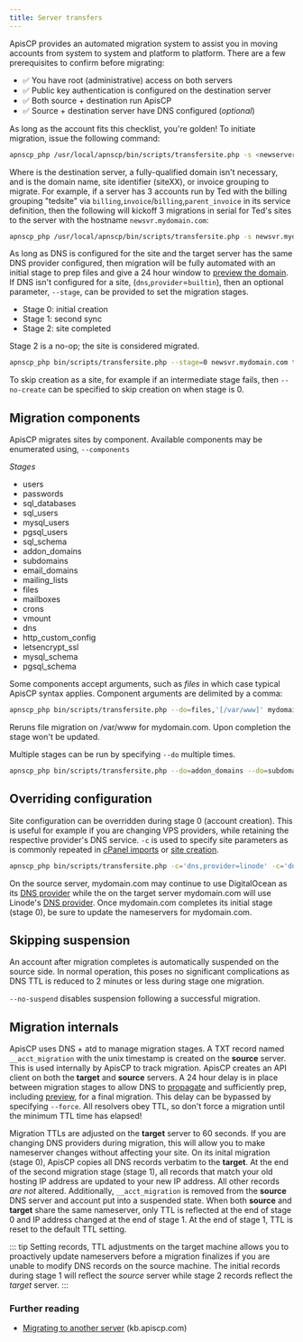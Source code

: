 ```yaml
---
title: Server transfers
---
```


ApisCP provides an automated migration system to assist you in moving accounts from system to system and platform to platform. There are a few prerequisites to confirm before migrating:

- ✅ You have root (administrative) access on both servers
- ✅ Public key authentication is configured on the destination server
- ✅ Both source + destination run ApisCP
- ✅ Source + destination server have DNS configured (*optional*)

As long as the account fits this checklist, you're golden! To initiate migration, issue the following command:

```bash
apnscp_php /usr/local/apnscp/bin/scripts/transfersite.php -s <newserver> <domain>
```

Where is the destination server, a fully-qualified domain isn't necessary, and is the domain name, site identifier (siteXX), or invoice grouping to migrate. For example, if a server has 3 accounts run by Ted with the billing grouping "tedsite" via `billing`,`invoice`/`billing`,`parent_invoice` in its service definition, then the following will kickoff 3 migrations in serial for Ted's sites to the server with the hostname `newsvr.mydomain.com`:

```bash
apnscp_php /usr/local/apnscp/bin/scripts/transfersite.php -s newsvr.mydomain.com tedsite
```

As long as DNS is configured for the site and the target server has the same DNS provider configured, then migration will be fully automated with an initial stage to prep files and give a 24 hour window to [preview the domain](https://kb.apiscp.com/dns/previewing-your-domain/). If DNS isn't configured for a site, (`dns`,`provider`=`builtin`), then an optional parameter, `--stage`, can be provided to set the migration stages.

- Stage 0: initial creation
- Stage 1: second sync
- Stage 2: site completed

Stage 2 is a no-op; the site is considered migrated.

```bash
apnscp_php bin/scripts/transfersite.php --stage=0 newsvr.mydomain.com tedsite
```

To skip creation as a site, for example if an intermediate stage fails, then `--no-create` can be specified to skip creation on when stage is 0.

## Migration components

ApisCP migrates sites by component. Available components may be enumerated using, `--components`

*Stages*

- users
- passwords
- sql_databases
- sql_users
- mysql_users
- pgsql_users
- sql_schema
- addon_domains
- subdomains
- email_domains
- mailing_lists
- files
- mailboxes
- crons
- vmount
- dns
- http_custom_config
- letsencrypt_ssl
- mysql_schema
- pgsql_schema

Some components accept arguments, such as *files* in which case typical ApisCP syntax applies. Component arguments are delimited by a comma:

```bash
apnscp_php bin/scripts/transfersite.php --do=files,'[/var/www]' mydomain.com
```

Reruns file migration on /var/www for mydomain.com. Upon completion the stage won't be updated.

Multiple stages can be run by specifying `--do` multiple times.

```bash
apnscp_php bin/scripts/transfersite.php --do=addon_domains --do=subdomains mydomain.com
```

## Overriding configuration

Site configuration can be overridden during stage 0 (account creation). This is useful for example if you are changing VPS providers, while retaining the respective provider's DNS service. `-c` is used to specify site parameters as is commonly repeated in [cPanel imports](/admin/Migrations%20-%20cPanel) or [site creation](/admin/Plans/#adddomain).

```bash
apnscp_php bin/scripts/transfersite.php -c='dns,provider=linode' -c='dns,key=abcdef1234567890' mydomain.com
```

On the source server, mydomain.com may continue to use DigitalOcean as its [DNS provider](https://bitbucket.org/apisnetworks/apnscp/src/master/lib/Module/Provider/Dns/Digitalocean.php?at=master&fileviewer=file-view-default) while the on the target server mydomain.com will use Linode's [DNS provider](https://bitbucket.org/apisnetworks/apnscp/src/master/lib/Module/Provider/Dns/Linode.php?at=master&fileviewer=file-view-default). Once mydomain.com completes its initial stage (stage 0), be sure to update the nameservers for mydomain.com.

## Skipping suspension
An account after migration completes is automatically suspended on the source side. In normal operation, this poses no significant complications as DNS TTL is reduced to 2 minutes or less during stage one migration.

`--no-suspend` disables suspension following a successful migration. 

## Migration internals

ApisCP uses DNS + atd to manage migration stages. A TXT record named `__acct_migration` with the unix timestamp is created on the **source** server. This is used internally by ApisCP to track migration. ApisCP creates an API client on both the **target** and **source** servers. A 24 hour delay is in place between migration stages to allow DNS to [propagate](https://kb.apiscp.com/dns/dns-work/) and sufficiently prep, including [preview](https://kb.apiscp.com/dns/previewing-your-domain/), for a final migration. This delay can be bypassed by specifying `--force`. All resolvers obey TTL, so don't force a migration until the minimum TTL time has elapsed!

Migration TTLs are adjusted on the **target** server to 60 seconds. If you are changing DNS providers during migration, this will allow you to make nameserver changes without affecting your site. On its inital migration (stage 0), ApisCP copies all DNS records verbatim to the **target**. At the end of the second migration stage (stage 1), all records that match your old hosting IP address are updated to your new IP address. All other records *are not* altered. Additionally, `__acct_migration` is removed from the **source** DNS server and account put into a suspended state. When both **source** and **target** share the same nameserver, only TTL is reflected at the end of stage 0 and IP address changed at the end of stage 1. At the end of stage 1, TTL is reset to the default TTL setting.

::: tip
Setting records, TTL adjustments on the target machine allows you to proactively update nameservers before a migration finalizes if you are unable to modify DNS records on the source machine. The initial records during stage 1 will reflect the *source* server while stage 2 records reflect the *target* server.
:::

### Further reading

- [Migrating to another server](https://kb.apiscp.com/platform/migrating-another-server/) (kb.apiscp.com)
